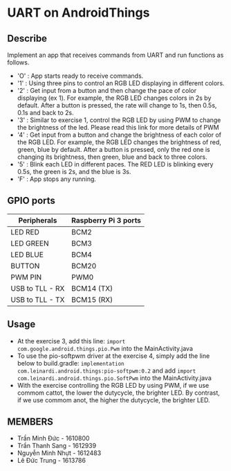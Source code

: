 # UART on AndroidThings

## Describe
Implement an app that receives commands from UART and run functions as follows.
 + 'O' : App starts ready to receive commands.
 + '1' : Using three pins to control an RGB LED displaying in different colors.
 + '2' : Get input from a button and then change the pace of color displaying (ex 1). For example, the RGB LED changes colors in 2s by default. After a button is pressed, the rate will change to 1s, then 0.5s, 0.1s and back to 2s. 
 + '3' : Similar to exercise 1, control the RGB LED by using PWM to change the brightness of the led. Please read this link for more details of PWM
 + '4' : Get input from a button and change the brightness of each color of the RGB LED. For example, the RGB LED changes the brightness of red, green, blue by default. After a button is pressed, only the red one is changing its brightness, then green, blue and back to three colors.
 + '5' : Blink each LED in different paces. The RED LED is blinking every 0.5s, the green is 2s, and the blue is 3s.
 + 'F' : App stops any running.

## GPIO ports

| Peripherals    |  Raspberry Pi 3 ports |
|----------------|-----------------------|
| LED RED        |  BCM2|
| LED GREEN      |  BCM3|
| LED BLUE       |  BCM4|
| BUTTON         |  BCM20|
| PWM PIN        |  PWM0|
|USB to TLL - RX |  BCM14 (TX)|
|USB to TLL - TX |  BCM15 (RX)|

## Usage
+ At the exercise 3, add this line: `import com.google.android.things.pio.Pwm` into the MainActivity.java
+ To use the pio-softpwm driver at the exercise 4, simply add the line below to build.gradle: `implementation com.leinardi.android.things:pio-softpwm:0.2` and add `import com.leinardi.android.things.pio.SoftPwm` into the MainActivity.java
+ With the exercise controlling the RGB LED by using PWM, if we use commom cattot, the lower the dutycycle, the brighter LED. By contrast, if we use commom anot, the higher the dutycycle, the brighter LED.

## MEMBERS

+ Trần Minh Đức - 1610800
+ Trần Thanh Sang - 1612939
+ Nguyễn Minh Nhựt - 1612483
+ Lê Đức Trung - 1613786
